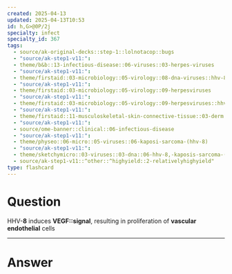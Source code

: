 ```yaml
---
created: 2025-04-13
updated: 2025-04-13T10:53
id: h,G>@0P/2j
specialty: infect
specialty_id: 367
tags:
  - source/ak-original-decks::step-1::lolnotacop::bugs
  - "source/ak-step1-v11:": 
  - theme/b&b::13-infectious-disease::06-viruses::03-herpes-viruses
  - "source/ak-step1-v11:": 
  - theme/firstaid::03-microbiology::05-virology::08-dna-viruses::hhv-8
  - "source/ak-step1-v11:": 
  - theme/firstaid::03-microbiology::05-virology::09-herpesviruses
  - "source/ak-step1-v11:": 
  - theme/firstaid::03-microbiology::05-virology::09-herpesviruses::hhv-8
  - "source/ak-step1-v11:": 
  - theme/firstaid::11-musculoskeletal-skin-connective-tissue::03-derm::08-vascular-tumors-of-skin::kaposi-sarcoma
  - "source/ak-step1-v11:": 
  - source/ome-banner::clinical::06-infectious-disease
  - "source/ak-step1-v11:": 
  - theme/physeo::06-micro::05-viruses::06-kaposi-sarcoma-(hhv-8)
  - "source/ak-step1-v11:": 
  - theme/sketchymicro::03-viruses::03-dna::06-hhv-8,-kaposis-sarcoma-(herpesviridae)
  - source/ak-step1-v11::^other::^highyield::2-relativelyhighyield"
type: flashcard
---
```


# Question
HHV-**8** induces **VEGF::signal**, resulting in proliferation of **vascular endothelial** cells

---

# Answer
